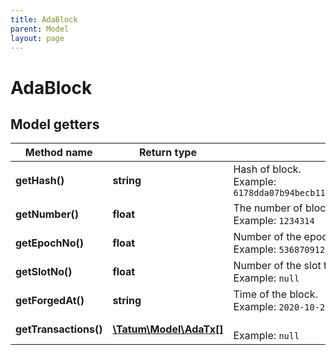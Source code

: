 ```yaml
---
title: AdaBlock
parent: Model
layout: page
---
```


# AdaBlock

## Model getters

Method name | Return type | Description | Notes
------------ | ------------- | ------------- | -------------
**getHash()** | **string** | Hash of block. <br>Example: `6178dda07b94becb118f67b21aa72f60d85c1029e9e9b8ae56a25d684de66078` | [optional]
**getNumber()** | **float** | The number of blocks preceding a particular block on a block chain. <br>Example: `1234314` | [optional]
**getEpochNo()** | **float** | Number of the epoch the block is included in. <br>Example: `536870912` | [optional]
**getSlotNo()** | **float** | Number of the slot the block is included in. <br>Example: `null` | [optional]
**getForgedAt()** | **string** | Time of the block. <br>Example: `2020-10-20T08:21:50.107Z` | [optional]
**getTransactions()** | [**\Tatum\Model\AdaTx[]**](../AdaTx) |  <br>Example: `null` | [optional]

